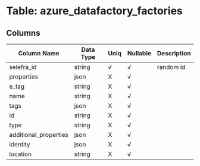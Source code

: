 # Table: azure_datafactory_factories

## Columns 

|  Column Name   |  Data Type  | Uniq | Nullable | Description | 
|  ----  | ----  | ----  | ----  | ---- | 
| selefra_id | string | √ | √ | random id | 
| properties | json | X | √ |  | 
| e_tag | string | X | √ |  | 
| name | string | X | √ |  | 
| tags | json | X | √ |  | 
| id | string | X | √ |  | 
| type | string | X | √ |  | 
| additional_properties | json | X | √ |  | 
| identity | json | X | √ |  | 
| location | string | X | √ |  | 


